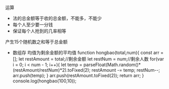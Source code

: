 运算
- 法的总金额等于收的总金额，不能多，不能少
- 每个人至少要一分钱
- 保证每个人抢到的几率相等

产生15个随机数之和等于总金额
- 数组存
    均值为剩余金额的平均值
    function hongbao(total,num){
        const arr = [];
        let restAmount = total;//剩余金额
        let restNum = num;//剩余人数
        for(var i = 0; i < num - 1; i++){
            let temp = parseFloat(Math.random()*(restAmount/restNum)*2).toFixed(2);
            restAmount -= temp;
            restNum--;
            arr.push(temp);
        }
        arr.push(restAmount.toFixed(2));
        return arr;
    }
    console.log(hongbao(100,10));
